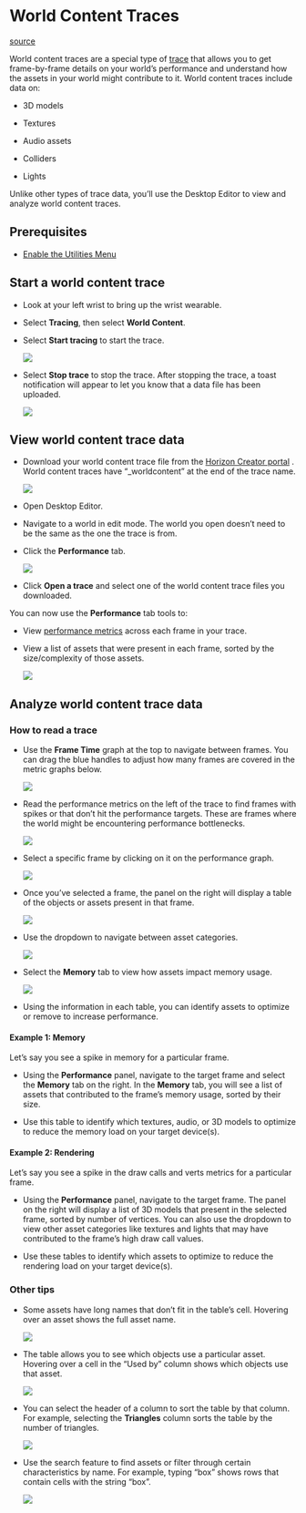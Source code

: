 # World Content Traces

[source](https://developers.meta.com/horizon-worlds/learn/documentation/performance-best-practices-and-tooling/performance-tools/world-content-traces)

World content traces are a special type of [trace](/horizon-worlds/learn/documentation/performance-best-practices-and-tooling/performance-tools/tracing/) that allows you to get frame-by-frame details on your world’s performance and understand how the assets in your world might contribute to it. World content traces include data on:

*   3D models

*   Textures

*   Audio assets

*   Colliders

*   Lights

Unlike other types of trace data, you’ll use the Desktop Editor to view and analyze world content traces.

## Prerequisites

*   [Enable the Utilities Menu](/horizon-worlds/learn/documentation/performance-best-practices-and-tooling/performance-tools/enable-the-utilities-menu/)

## Start a world content trace

*   Look at your left wrist to bring up the wrist wearable.

*   Select **Tracing**, then select **World Content**.

*   Select **Start tracing** to start the trace. 
    
    ![](https://scontent.flba1-1.fna.fbcdn.net/v/t39.2365-6/452627729_512538211284135_1680560941989953568_n.png?_nc_cat=108&ccb=1-7&_nc_sid=e280be&_nc_ohc=0qxCgrb4CjkQ7kNvwGG3W0g&_nc_oc=AdnP_flx-W15Fj149zYR4qrrEuMFF18xAPuS_p0EEhfcPreFoMUtyhdOtJVWkC109Ro&_nc_zt=14&_nc_ht=scontent.flba1-1.fna&_nc_gid=1uVdamKuUD3sh89Kk85cIg&oh=00_AfRqWXml4NqVZKBaLjfuIXvO6YRtANh7rcqFY_Orx4mzAQ&oe=689BAC35) 

*   Select **Stop trace** to stop the trace. After stopping the trace, a toast notification will appear to let you know that a data file has been uploaded. 
    
    ![](https://scontent.flba1-1.fna.fbcdn.net/v/t39.2365-6/452909159_512538197950803_5004692860220154049_n.png?_nc_cat=103&ccb=1-7&_nc_sid=e280be&_nc_ohc=qSbsXM0U4WIQ7kNvwHTPsoK&_nc_oc=AdkZaFf3Uo-B2MgQZQwkrwj1wUfRNebCEPefnYNZO04Uzsfg8ff4AC4Oej2Trgut2kc&_nc_zt=14&_nc_ht=scontent.flba1-1.fna&_nc_gid=1uVdamKuUD3sh89Kk85cIg&oh=00_AfRspchcRsCXUL_L0aX8Vzg-X22v33iExs1FUT-Sa0XUwQ&oe=689BC48A) 

## View world content trace data

*   Download your world content trace file from the [Horizon Creator portal](https://horizon.meta.com/creator/performance/traces/) . World content traces have “_worldcontent” at the end of the trace name. 
    
    ![](https://scontent.flba1-1.fna.fbcdn.net/v/t39.2365-6/452832291_512538194617470_4099386902496975441_n.png?_nc_cat=111&ccb=1-7&_nc_sid=e280be&_nc_ohc=0CR6chOk5QIQ7kNvwGDPu5R&_nc_oc=AdmgbCbJoo2_0f4omn1dmm5MBquoqyqMx6n5Vyo-IT8CHdvBx3uvC-umGI-0p7VAdtg&_nc_zt=14&_nc_ht=scontent.flba1-1.fna&_nc_gid=1uVdamKuUD3sh89Kk85cIg&oh=00_AfSBjF0jlhd13Ir8Lw6LITzOAuNVI6ruy8Hocdmf6Jom1A&oe=689BC3D7) 

*   Open Desktop Editor.

*   Navigate to a world in edit mode. The world you open doesn’t need to be the same as the one the trace is from.

*   Click the **Performance** tab. 
    
    ![](https://scontent.flba1-1.fna.fbcdn.net/v/t39.2365-6/452756660_512538271284129_7566327077660467518_n.png?_nc_cat=100&ccb=1-7&_nc_sid=e280be&_nc_ohc=vAXjULbxipgQ7kNvwFdI_cb&_nc_oc=AdkA-p9PN4bKlP0fNZ1GL9TIEgErkhD5_dfk7y-VdTKAKoJ81TfK74hlffgdjUn8fO4&_nc_zt=14&_nc_ht=scontent.flba1-1.fna&_nc_gid=1uVdamKuUD3sh89Kk85cIg&oh=00_AfQETjzH-wn8jfp4rojugkEXpFokd4fLp7Vh3dkchBNwsg&oe=689BB5B2) 

*   Click **Open a trace** and select one of the world content trace files you downloaded.

You can now use the **Performance** tab tools to:

*   View [performance metrics](/horizon-worlds/learn/documentation/performance-best-practices-and-tooling/performance-tools/enabling-and-modifying-the-realtime-metrics-panel) across each frame in your trace.
    

*   View a list of assets that were present in each frame, sorted by the size/complexity of those assets. 
    
    ![](https://scontent.flba1-1.fna.fbcdn.net/v/t39.2365-6/452414112_512538191284137_6726784812718804958_n.png?_nc_cat=107&ccb=1-7&_nc_sid=e280be&_nc_ohc=dJQLR239CDMQ7kNvwFlrpIQ&_nc_oc=Admur6T0U2nXp5h9m9TR2pXhlbM46j3Wj8OGo-8a1QxGUAI43romAZGEebAzWcT3hGk&_nc_zt=14&_nc_ht=scontent.flba1-1.fna&_nc_gid=1uVdamKuUD3sh89Kk85cIg&oh=00_AfSrIa7Pn2f0tlYyx_Oy-0I4T-nxQ6SDO_hmT7bTv4X4vQ&oe=689B9113) 

## Analyze world content trace data

### How to read a trace

*   Use the **Frame Time** graph at the top to navigate between frames. You can drag the blue handles to adjust how many frames are covered in the metric graphs below. 
    
    ![](https://scontent.flba1-1.fna.fbcdn.net/v/t39.2365-6/452717824_512538247950798_380120614586118556_n.png?_nc_cat=109&ccb=1-7&_nc_sid=e280be&_nc_ohc=1-EziDBrMTwQ7kNvwHP5fvb&_nc_oc=AdnHAuaz3idjDUCQRAXtGW2EL6vs601sOuWSqyPUkHjKoC15Lj9e_9vPWSrslQGCKFQ&_nc_zt=14&_nc_ht=scontent.flba1-1.fna&_nc_gid=1uVdamKuUD3sh89Kk85cIg&oh=00_AfTmyskmVI0pBGGx7xwWxneohDbxeN6ULee2yIwPGv2PIA&oe=689BB60D) 

*   Read the performance metrics on the left of the trace to find frames with spikes or that don’t hit the performance targets. These are frames where the world might be encountering performance bottlenecks. 
    
    ![](https://scontent.flba1-1.fna.fbcdn.net/v/t39.2365-6/452576402_512538244617465_7223126358225556361_n.png?_nc_cat=101&ccb=1-7&_nc_sid=e280be&_nc_ohc=tYzZ_lI1_FAQ7kNvwGGE5ow&_nc_oc=AdlGETYH9Ow-c11ae1gzSbOi-8onBkKLDPnW66d1FdAf-1cRTAqgQDfTvMbknhe-boc&_nc_zt=14&_nc_ht=scontent.flba1-1.fna&_nc_gid=1uVdamKuUD3sh89Kk85cIg&oh=00_AfS9KVKaylMi_FruWBmzcu7yjXf8t6edp3eG0EcEv8O0KA&oe=689BC206) 

*   Select a specific frame by clicking on it on the performance graph. 
    
    ![](https://scontent.flba1-1.fna.fbcdn.net/v/t39.2365-6/452845714_512538267950796_8211092699235899949_n.png?_nc_cat=109&ccb=1-7&_nc_sid=e280be&_nc_ohc=iU8Q_m9lw2QQ7kNvwGTX2x6&_nc_oc=Adk4SDceBwJxPIYp7bSmaMkJkGLxy8bHx32g8dBHDzwj8akxUwUCA9sjOtneFK8VGAQ&_nc_zt=14&_nc_ht=scontent.flba1-1.fna&_nc_gid=1uVdamKuUD3sh89Kk85cIg&oh=00_AfT3RPqyahxolH54grosy4-Cez_K7gIfAypSaW2KO2Ydqw&oe=689BAC7A) 

*   Once you’ve selected a frame, the panel on the right will display a table of the objects or assets present in that frame. 
    
    ![](https://scontent.flba1-1.fna.fbcdn.net/v/t39.2365-6/452943077_512538264617463_7118884114866526517_n.png?_nc_cat=105&ccb=1-7&_nc_sid=e280be&_nc_ohc=Kya5FFNjwhIQ7kNvwGX6lYS&_nc_oc=AdmvpWC65APS5z5_EZcLFk6c1x0AxO4iazTWHEvPo0HtbBft7pTUhLcWxubQ4R8KVVI&_nc_zt=14&_nc_ht=scontent.flba1-1.fna&_nc_gid=1uVdamKuUD3sh89Kk85cIg&oh=00_AfTZCNxzu9xDWCqAFk1WBy_QULhrIZpxtl7mdG2rZw7Z1A&oe=689B985B) 

*   Use the dropdown to navigate between asset categories. 
    
    ![](https://scontent.flba1-1.fna.fbcdn.net/v/t39.2365-6/452653820_512538214617468_298449349691023926_n.png?_nc_cat=109&ccb=1-7&_nc_sid=e280be&_nc_ohc=9EXN0W62-38Q7kNvwEeAfXK&_nc_oc=Adn2PhRq9XqydTG28_JSjsC7E7bTAVjlESOO8wShdE2VckEjAOBhiWtPJ_f1ZKgV8Ko&_nc_zt=14&_nc_ht=scontent.flba1-1.fna&_nc_gid=1uVdamKuUD3sh89Kk85cIg&oh=00_AfTLti9YZ8-dMAGvrMdM7fxQbfV_qkd6PkZiiaG2SVTfCg&oe=689B9ECB) 

*   Select the **Memory** tab to view how assets impact memory usage. 
    
    ![](https://scontent.flba1-1.fna.fbcdn.net/v/t39.2365-6/452412458_512538207950802_8887585162205000161_n.png?_nc_cat=104&ccb=1-7&_nc_sid=e280be&_nc_ohc=B7EbkKy7lFoQ7kNvwEW3VH4&_nc_oc=Adkyfc66ohyXaAfLcnxvQhevo6G7qrRdlIs2VZlxwqZd8l0YOxdPRx0qzoYf0SnDqlE&_nc_zt=14&_nc_ht=scontent.flba1-1.fna&_nc_gid=1uVdamKuUD3sh89Kk85cIg&oh=00_AfSEl8_HtbHkbIXkeBK-SQeLqmDKeBzdTknwNHVgkhJ8hQ&oe=689B9620) 

*   Using the information in each table, you can identify assets to optimize or remove to increase performance.

#### Example 1: Memory

Let’s say you see a spike in memory for a particular frame.

*   Using the **Performance** panel, navigate to the target frame and select the **Memory** tab on the right. In the **Memory** tab, you will see a list of assets that contributed to the frame’s memory usage, sorted by their size.

*   Use this table to identify which textures, audio, or 3D models to optimize to reduce the memory load on your target device(s).

#### Example 2: Rendering

Let’s say you see a spike in the draw calls and verts metrics for a particular frame.

*   Using the **Performance** panel, navigate to the target frame. The panel on the right will display a list of 3D models that present in the selected frame, sorted by number of vertices. You can also use the dropdown to view other asset categories like textures and lights that may have contributed to the frame’s high draw call values.

*   Use these tables to identify which assets to optimize to reduce the rendering load on your target device(s).

### Other tips

*   Some assets have long names that don’t fit in the table’s cell. Hovering over an asset shows the full asset name. 
    
    ![](https://scontent.flba1-1.fna.fbcdn.net/v/t39.2365-6/452853418_512538251284131_3322849073149633988_n.png?_nc_cat=101&ccb=1-7&_nc_sid=e280be&_nc_ohc=DblAVBOv4igQ7kNvwGuLNF6&_nc_oc=AdnmM1h0aKjKdbYMf1Snr_12g0oWm1rh2QntohIm-4dsDJGIdA8I8iy2r5ERRz5mA_c&_nc_zt=14&_nc_ht=scontent.flba1-1.fna&_nc_gid=1uVdamKuUD3sh89Kk85cIg&oh=00_AfTWK8UxsjAfUSdnbZee4vfpaeqpaTHUhtdLGtBkycKZeg&oe=689BC2E4) 

*   The table allows you to see which objects use a particular asset. Hovering over a cell in the “Used by” column shows which objects use that asset. 
    
    ![](https://scontent.flba1-1.fna.fbcdn.net/v/t39.2365-6/452732874_512538277950795_656838585926029692_n.png?_nc_cat=106&ccb=1-7&_nc_sid=e280be&_nc_ohc=H-CRZpztDCgQ7kNvwGuYAfm&_nc_oc=AdnmyqnCIINtUu8mpJQfUxMCyH5fa4PG0WGZwnINa95bSu9BhDFmRTqfW8btjTMVER0&_nc_zt=14&_nc_ht=scontent.flba1-1.fna&_nc_gid=1uVdamKuUD3sh89Kk85cIg&oh=00_AfSxEs8QPBTHgfR4WQtvaZhRUig2D_8BXWar_yVmKBrLEw&oe=689BAD0A) 

*   You can select the header of a column to sort the table by that column. For example, selecting the **Triangles** column sorts the table by the number of triangles. 
    
    ![](https://scontent.flba1-1.fna.fbcdn.net/v/t39.2365-6/452933997_512538274617462_4478955592479502121_n.png?_nc_cat=106&ccb=1-7&_nc_sid=e280be&_nc_ohc=dZAYrd1J7PUQ7kNvwHE0Xd7&_nc_oc=AdnxWdCJFTFDfeZ8POI1hB9PFmlRyfCkNRKLHFVjULB9b4COfEK-5ZprlZvsFI1HGYI&_nc_zt=14&_nc_ht=scontent.flba1-1.fna&_nc_gid=1uVdamKuUD3sh89Kk85cIg&oh=00_AfQbpaqhGlc9ccXZdOmfLKygtO0JrcsI22NSd1cwiW5QJg&oe=689BA76F) 

*   Use the search feature to find assets or filter through certain characteristics by name. For example, typing “box” shows rows that contain cells with the string “box”. 
    
    ![](https://scontent.flba1-1.fna.fbcdn.net/v/t39.2365-6/452506089_512538201284136_2002422724315318226_n.png?_nc_cat=100&ccb=1-7&_nc_sid=e280be&_nc_ohc=9Az_pwlbUhoQ7kNvwEZi-uo&_nc_oc=AdkNGq_yh-X7BMF2_cXYi6r8lIOWCr5j0lUu2sY0LoNKr9YttFmU8WAybw24oUvzvwk&_nc_zt=14&_nc_ht=scontent.flba1-1.fna&_nc_gid=1uVdamKuUD3sh89Kk85cIg&oh=00_AfQffK0ljLSDJzev60R69MTRDUKUigtNmWE5jityOJTqiA&oe=689B915D) 

 

 

 

 

 

 

 

 

 

 

 

 

 

 

 

 

 

 

 

 

 

 

 

 

 

 

 

 

 

 

 

 

 

 

 

 

 

 

 

 

 

 

 